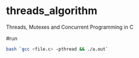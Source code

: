 # threads_algorithm
Threads, Mutexes and Concurrent Programming in C 

#run
   ```bash
   bash `gcc <file.c> -pthread && ./a.out`
